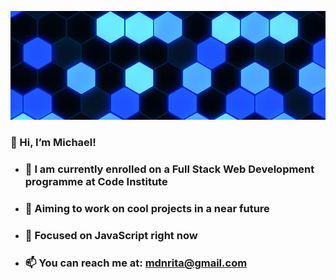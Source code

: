![Hexagon Texture](assets/images/2.jpeg)
### 👋 Hi, I’m Michael!

- ### 🌱 I am currently enrolled on a  Full Stack Web Development programme at Code Institute

- ### 🌟 Aiming to work on cool projects in a near future

- ### 🧩 Focused on JavaScript right now

- ### 📫 You can reach me at: mdnrita@gmail.com

<!---
mdnrita/mdnrita is a ✨ special ✨ repository because its `README.md` (this file) appears on your GitHub profile.
You can click the Preview link to take a look at your changes.
--->
